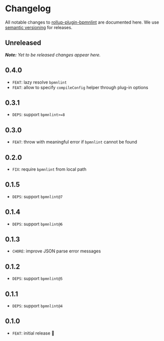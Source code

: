 # Changelog

All notable changes to [rollup-plugin-bpmnlint](https://github.com/nikku/rollup-plugin-bpmnlint) are documented here. We use [semantic versioning](http://semver.org/) for releases.

## Unreleased

___Note:__ Yet to be released changes appear here._

## 0.4.0

* `FEAT`: lazy resolve `bpmnlint`
* `FEAT`: allow to specify `compileConfig` helper through plug-in options

## 0.3.1

* `DEPS`: support `bpmnlint>=8`

## 0.3.0

* `FEAT`: throw with meaningful error if `bpmnlint` cannot be found

## 0.2.0

* `FIX`: require `bpmnlint` from local path

## 0.1.5

* `DEPS`: support `bpmnlint@7`

## 0.1.4

* `DEPS`: support `bpmnlint@6`

## 0.1.3

* `CHORE`: improve JSON parse error messages

## 0.1.2

* `DEPS`: support `bpmnlint@5`

## 0.1.1

* `DEPS`: support `bpmnlint@4`

## 0.1.0

* `FEAT`: initial release :tada: